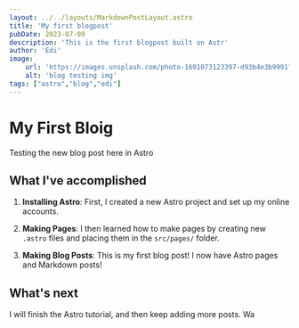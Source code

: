 ```yaml
---
layout: ../../layouts/MarkdownPostLayout.astro
title: 'My first blogpost'
pubDate: 2023-07-09
description: 'This is the first blogpost built on Astr'
author: 'Edi'
image:
    url: 'https://images.unsplash.com/photo-1691073123397-d93b4e3b9991?ixlib=rb-4.0.3&ixid=M3wxMjA3fDB8MHxlZGl0b3JpYWwtZmVlZHw0fHx8ZW58MHx8fHx8&auto=format&fit=crop&w=500&q=60'
    alt: 'blog testing img'
tags: ["astro","blog","edi"]
---
```

# My First Bloig

Testing the new blog post here in Astro

## What I've accomplished

1. **Installing Astro**: First, I created a new Astro project and set up my online accounts.

2. **Making Pages**: I then learned how to make pages by creating new `.astro` files and placing them in the `src/pages/` folder.

3. **Making Blog Posts**: This is my first blog post! I now have Astro pages and Markdown posts!

## What's next

I will finish the Astro tutorial, and then keep adding more posts. Wa